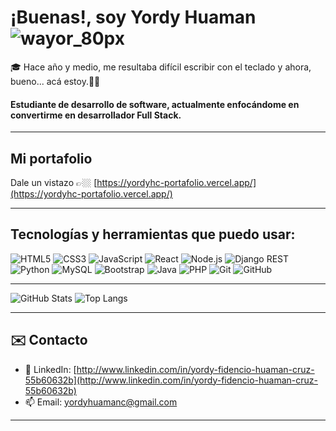 # ¡Buenas!, soy Yordy Huaman ![wayor_80px](https://github.com/user-attachments/assets/089fbfff-2f50-468b-82b9-7a8c660c6e7f)


🎓 Hace año y medio, me resultaba difícil escribir con el teclado y ahora, bueno... acá estoy.🥸🚀

#### Estudiante de desarrollo de software, actualmente enfocándome en convertirme en desarrollador Full Stack.

---

## Mi portafolio

Dale un vistazo 👉🏼 [https://yordyhc-portafolio.vercel.app/](https://yordyhc-portafolio.vercel.app/)

---

## Tecnologías y herramientas que puedo usar:

![HTML5](https://img.shields.io/badge/-HTML5-E34F26?logo=html5&logoColor=fff&style=flat-square)
![CSS3](https://img.shields.io/badge/-CSS3-1572B6?logo=css&logoColor=fff&style=flat-square)
![JavaScript](https://img.shields.io/badge/-JavaScript-F7DF1E?logo=javascript&logoColor=000&style=flat-square)
![React](https://img.shields.io/badge/-React-61DAFB?logo=react&logoColor=000&style=flat-square)
![Node.js](https://img.shields.io/badge/-Node.js-339933?logo=nodedotjs&logoColor=fff&style=flat-square)
![Django REST](https://img.shields.io/badge/-Django%20REST-092E20?logo=django&logoColor=fff&style=flat-square)
![Python](https://img.shields.io/badge/-Python-3776AB?logo=python&logoColor=fff&style=flat-square)
![MySQL](https://img.shields.io/badge/-MySQL-4479A1?logo=mysql&logoColor=fff&style=flat-square)
![Bootstrap](https://img.shields.io/badge/-Bootstrap-7952B3?logo=bootstrap&logoColor=fff&style=flat-square)
![Java](https://img.shields.io/badge/-Java-007396?logo=java&logoColor=fff&style=flat-square)
![PHP](https://img.shields.io/badge/-PHP-777BB4?logo=php&logoColor=fff&style=flat-square)
![Git](https://img.shields.io/badge/-Git-F05032?logo=git&logoColor=fff&style=flat-square)
![GitHub](https://img.shields.io/badge/-GitHub-181717?logo=github&logoColor=fff&style=flat-square)

---

![GitHub Stats](https://github-readme-stats.vercel.app/api?username=YordyHc&show_icons=true&theme=radical)
![Top Langs](https://github-readme-stats.vercel.app/api/top-langs/?username=YordyHc&layout=compact&theme=github_dark)

---

## ✉️ Contacto

- 💼 LinkedIn: [http://www.linkedin.com/in/yordy-fidencio-huaman-cruz-55b60632b](http://www.linkedin.com/in/yordy-fidencio-huaman-cruz-55b60632b)
- 📫 Email: [yordyhuamanc@gmail.com](mailto:yordyhuamanc@gmail.com)
  
---

<!--
**YordyHc/YordyHc** is a ✨ _special_ ✨ repository because its `README.md` (this file) appears on your GitHub profile.

Here are some ideas to get you started:

- 🔭 I’m currently working on ...
- 🌱 I’m currently learning ...
- 👯 I’m looking to collaborate on ...
- 🤔 I’m looking for help with ...
- 💬 Ask me about ...
- 📫 How to reach me: ...
- 😄 Pronouns: ...
- ⚡ Fun fact: ...
-->
